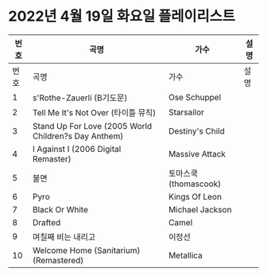 # 2022년 4월 19일 화요일 플레이리스트

| 번호 | 곡명 | 가수 | 설명 |
|------|------|------|------|
| 번호 | 곡명 | 가수 | 설명 |
| 1 | s'Rothe-Zauerli (B기도문) | Ose Schuppel |  |
| 2 | Tell Me It's Not Over (타이틀 뮤직) | Starsailor |  |
| 3 | Stand Up For Love (2005 World Children?s Day Anthem) | Destiny's Child |  |
| 4 | I Against I (2006 Digital Remaster) | Massive Attack |  |
| 5 | 불면 | 토마스쿡 (thomascook) |  |
| 6 | Pyro | Kings Of Leon |  |
| 7 | Black Or White | Michael Jackson |  |
| 8 | Drafted | Camel |  |
| 9 | 며칠째 비는 내리고 | 이정선 |  |
| 10 | Welcome Home (Sanitarium) (Remastered) | Metallica |  |
